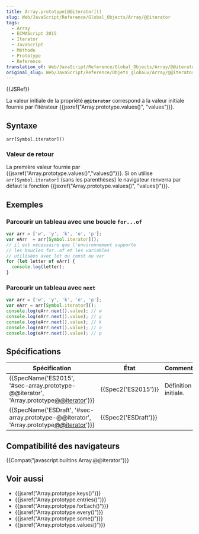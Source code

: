 ```yaml
---
title: Array.prototype[@@iterator]()
slug: Web/JavaScript/Reference/Global_Objects/Array/@@iterator
tags:
  - Array
  - ECMAScript 2015
  - Iterator
  - JavaScript
  - Méthode
  - Prototype
  - Reference
translation_of: Web/JavaScript/Reference/Global_Objects/Array/@@iterator
original_slug: Web/JavaScript/Reference/Objets_globaux/Array/@@iterator
---
```

{{JSRef}}

La valeur initiale de la propriété **`@@iterator`** correspond à la valeur initiale fournie par l'itérateur {{jsxref("Array.prototype.values()", "values")}}.

## Syntaxe

    arr[Symbol.iterator]()

### Valeur de retour

La première valeur fournie par {{jsxref("Array.prototype.values()","values()")}}. Si on utilise `arr[Symbol.iterator]` (sans les parenthèses) le navigateur renverra par défaut la fonction {{jsxref("Array.prototype.values()", "values()")}}.

## Exemples

### Parcourir un tableau avec une boucle `for...of`

```js
var arr = ['w', 'y', 'k', 'o', 'p'];
var eArr  = arr[Symbol.iterator]();
// il est nécessaire que l'environnement supporte
// les boucles for..of et les variables
// utilisées avec let ou const ou var
for (let letter of eArr) {
  console.log(letter);
}
```

### Parcourir un tableau avec `next`

```js
var arr = ['w', 'y', 'k', 'o', 'p'];
var eArr = arr[Symbol.iterator]();
console.log(eArr.next().value); // w
console.log(eArr.next().value); // y
console.log(eArr.next().value); // k
console.log(eArr.next().value); // o
console.log(eArr.next().value); // p
```

## Spécifications

| Spécification                                                                                                            | État                         | Commentaires         |
| ------------------------------------------------------------------------------------------------------------------------ | ---------------------------- | -------------------- |
| {{SpecName('ES2015', '#sec-array.prototype-@@iterator', 'Array.prototype[@@iterator]()')}} | {{Spec2('ES2015')}}     | Définition initiale. |
| {{SpecName('ESDraft', '#sec-array.prototype-@@iterator', 'Array.prototype[@@iterator]()')}} | {{Spec2('ESDraft')}} |                      |

## Compatibilité des navigateurs

{{Compat("javascript.builtins.Array.@@iterator")}}

## Voir aussi

- {{jsxref("Array.prototype.keys()")}}
- {{jsxref("Array.prototype.entries()")}}
- {{jsxref("Array.prototype.forEach()")}}
- {{jsxref("Array.prototype.every()")}}
- {{jsxref("Array.prototype.some()")}}
- {{jsxref("Array.prototype.values()")}}
